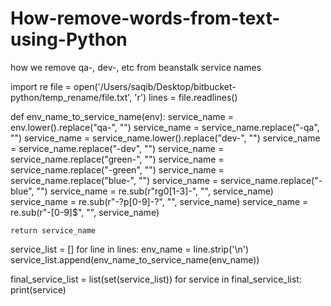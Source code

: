 # How-remove-words-from-text-using-Python
how we remove qa-, dev-, etc from beanstalk service names



import re
file = open('/Users/saqib/Desktop/bitbucket-python/temp_rename/file.txt', 'r') 
lines = file.readlines()

def env_name_to_service_name(env):
    service_name = env.lower().replace("qa-", "")
    service_name = service_name.replace("-qa", "")
    service_name = service_name.lower().replace("dev-", "")
    service_name = service_name.replace("-dev", "")
    service_name = service_name.replace("green-", "")
    service_name = service_name.replace("-green", "")
    service_name = service_name.replace("blue-", "")
    service_name = service_name.replace("-blue", "")
    service_name = re.sub(r"rg0[1-3]\-", "", service_name)
    service_name = re.sub(r"\-?p[0-9]\-?", "", service_name)
    service_name = re.sub(r"\-[0-9]$", "", service_name)
    
    return service_name

service_list = []
for line in lines:
    env_name = line.strip('\n')
    service_list.append(env_name_to_service_name(env_name))

final_service_list = list(set(service_list))
for service in final_service_list:
    print(service)
